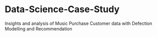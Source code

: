 # Data-Science-Case-Study
Insights and analysis of Music Purchase Customer data with Defection Modelling and Recommendation
